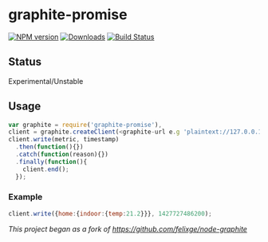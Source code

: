 # graphite-promise
[![NPM version][npm-image]][npm-url] [![Downloads][downloads-image]][npm-url] [![Build Status][travis-image]][travis-url]

## Status
Experimental/Unstable

## Usage

```js
var graphite = require('graphite-promise'),
client = graphite.createClient(<graphite-url e.g 'plaintext://127.0.0.1:2003/' || {apiKey: 'a key', url: 'graphite url'}>);
client.write(metric, timestamp)
  .then(function(){})
  .catch(function(reason){})
  .finally(function(){
    client.end();
  });
```
### Example

```js
client.write({home:{indoor:{temp:21.2}}}, 1427727486200);
```

*This project began as a fork of https://github.com/felixge/node-graphite*

[npm-url]: https://npmjs.org/package/graphite-promise
[downloads-image]: http://img.shields.io/npm/dm/graphite-promise.svg
[npm-image]: http://img.shields.io/npm/v/graphite-promise.svg
[travis-url]: https://travis-ci.org/ashpool/graphite-promise
[travis-image]: http://img.shields.io/travis/ashpool/graphite-promise.svg
